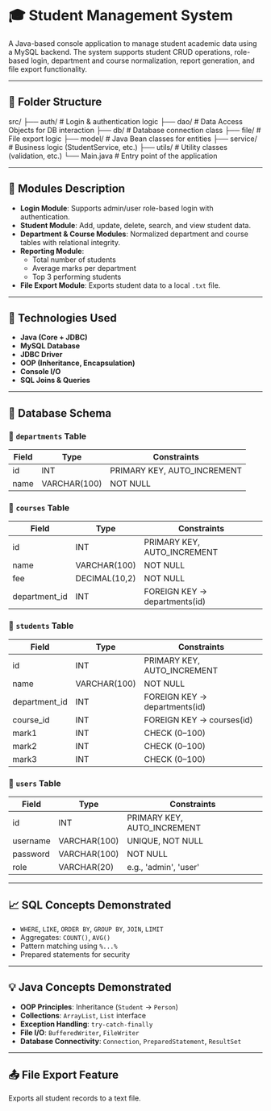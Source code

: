 # 🎓 Student Management System

A Java-based console application to manage student academic data using a MySQL backend. The system supports student CRUD operations, role-based login, department and course normalization, report generation, and file export functionality.

---

## 📂 Folder Structure

src/
├── auth/ # Login & authentication logic
├── dao/ # Data Access Objects for DB interaction
├── db/ # Database connection class
├── file/ # File export logic
├── model/ # Java Bean classes for entities
├── service/ # Business logic (StudentService, etc.)
├── utils/ # Utility classes (validation, etc.)
└── Main.java # Entry point of the application

---

## 🧱 Modules Description

- **Login Module**: Supports admin/user role-based login with authentication.
- **Student Module**: Add, update, delete, search, and view student data.
- **Department & Course Modules**: Normalized department and course tables with relational integrity.
- **Reporting Module**: 
  - Total number of students
  - Average marks per department
  - Top 3 performing students
- **File Export Module**: Exports student data to a local `.txt` file.

---

## 🧩 Technologies Used

- **Java (Core + JDBC)**
- **MySQL Database**
- **JDBC Driver**
- **OOP (Inheritance, Encapsulation)**
- **Console I/O**
- **SQL Joins & Queries**

---

## 🧮 Database Schema

### 🔸 `departments` Table

| Field | Type | Constraints |
|-------|------|-------------|
| id    | INT  | PRIMARY KEY, AUTO_INCREMENT |
| name  | VARCHAR(100) | NOT NULL |

### 🔸 `courses` Table

| Field         | Type        | Constraints |
|---------------|-------------|-------------|
| id            | INT         | PRIMARY KEY, AUTO_INCREMENT |
| name          | VARCHAR(100)| NOT NULL |
| fee           | DECIMAL(10,2)| NOT NULL |
| department_id | INT         | FOREIGN KEY → departments(id) |

### 🔸 `students` Table

| Field         | Type         | Constraints |
|---------------|--------------|-------------|
| id            | INT          | PRIMARY KEY, AUTO_INCREMENT |
| name          | VARCHAR(100) | NOT NULL |
| department_id | INT          | FOREIGN KEY → departments(id) |
| course_id     | INT          | FOREIGN KEY → courses(id) |
| mark1         | INT          | CHECK (0–100) |
| mark2         | INT          | CHECK (0–100) |
| mark3         | INT          | CHECK (0–100) |

### 🔸 `users` Table

| Field     | Type         | Constraints |
|-----------|--------------|-------------|
| id        | INT          | PRIMARY KEY, AUTO_INCREMENT |
| username  | VARCHAR(100) | UNIQUE, NOT NULL |
| password  | VARCHAR(100) | NOT NULL |
| role      | VARCHAR(20)  | e.g., 'admin', 'user' |

---

## 📈 SQL Concepts Demonstrated

- `WHERE`, `LIKE`, `ORDER BY`, `GROUP BY`, `JOIN`, `LIMIT`
- Aggregates: `COUNT()`, `AVG()`
- Pattern matching using `%...%`
- Prepared statements for security

---

## 💡 Java Concepts Demonstrated

- **OOP Principles**: Inheritance (`Student` → `Person`)
- **Collections**: `ArrayList`, `List` interface
- **Exception Handling**: `try-catch-finally`
- **File I/O**: `BufferedWriter`, `FileWriter`
- **Database Connectivity**: `Connection`, `PreparedStatement`, `ResultSet`

---

## 📤 File Export Feature

Exports all student records to a text file.
